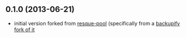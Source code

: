 ## 0.1.0 (2013-06-21)

* initial version forked from [resque-pool](https://github.com/nevans/resque-pool) (specifically from a [backupify fork of it](https://github.com/backupify/resque-pool/tree/maintain_count)
